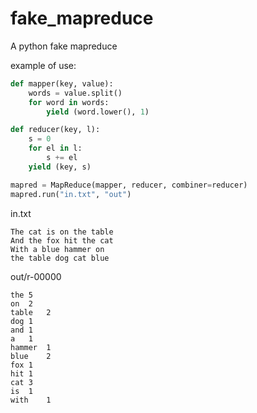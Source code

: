 # fake_mapreduce
A python fake mapreduce

example of use:
```python
def mapper(key, value):
    words = value.split()
    for word in words:
        yield (word.lower(), 1)

def reducer(key, l):
    s = 0
    for el in l:
        s += el
    yield (key, s)

mapred = MapReduce(mapper, reducer, combiner=reducer)
mapred.run("in.txt", "out")
```

in.txt
```
The cat is on the table
And the fox hit the cat
With a blue hammer on
the table dog cat blue
```
out/r-00000
```
the 5
on  2
table   2
dog 1
and 1
a   1
hammer  1
blue    2
fox 1
hit 1
cat 3
is  1
with    1
```